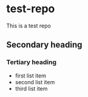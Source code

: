 # test-repo
This is a test repo

## Secondary heading
### Tertiary heading

* first list item
* second list item
* third list item


